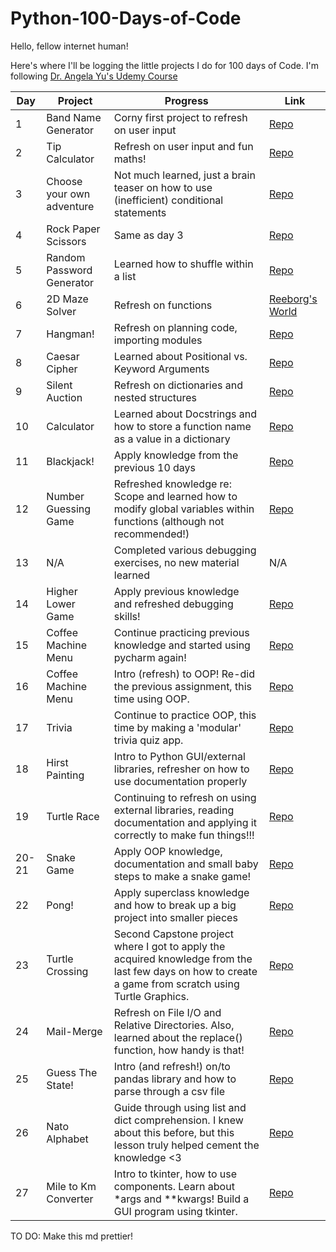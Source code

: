 # Python-100-Days-of-Code

Hello, fellow internet human!

Here's where I'll be logging the little projects I do for 100 days of Code. I'm following [Dr. Angela Yu's Udemy Course](https://www.udemy.com/course/100-days-of-code/)


| Day   | Project                   | Progress                                                                                                                                                        | Link                                                                                                                                                               |
|-------|---------------------------|-----------------------------------------------------------------------------------------------------------------------------------------------------------------|--------------------------------------------------------------------------------------------------------------------------------------------------------------------|
| 1     | Band Name Generator       | Corny first project to refresh on user input                                                                                                                    | [Repo](https://github.com/paulipotter/Python-100-Days-of-Code/tree/main/Band-Name-Generator/main.py)                                                               |
| 2     | Tip Calculator            | Refresh on user input and fun maths!                                                                                                                            | [Repo](https://github.com/paulipotter/Python-100-Days-of-Code/tree/main/Tip-Calculator/main.py)                                                                    |
| 3     | Choose your own adventure | Not much learned, just a brain teaser on how to use (inefficient) conditional statements                                                                        | [Repo](https://github.com/paulipotter/Python-100-Days-of-Code/tree/main/Treasure-Island)                                                                           |
| 4     | Rock Paper Scissors       | Same as day 3                                                                                                                                                   | [Repo](https://github.com/paulipotter/Python-100-Days-of-Code/blob/main/Rock-Paper-Scissors/main.py)                                                               |
| 5     | Random Password Generator | Learned how to shuffle within a list                                                                                                                            | [Repo](https://github.com/paulipotter/Python-100-Days-of-Code/blob/main/Password-Generator/main.py)                                                                |
| 6     | 2D Maze Solver            | Refresh on functions                                                                                                                                            | [Reeborg's World](https://reeborg.ca/reeborg.html?lang=en&mode=python&menu=worlds%2Fmenus%2Freeborg_intro_en.json&name=Maze&url=worlds%2Ftutorial_en%2Fmaze1.json) |
| 7     | Hangman!                  | Refresh on planning code, importing modules                                                                                                                     | [Repo](https://github.com/paulipotter/Python-100-Days-of-Code/tree/main/Hangman/main.py)                                                                           |
| 8     | Caesar Cipher             | Learned about Positional vs. Keyword Arguments                                                                                                                  | [Repo](https://github.com/paulipotter/Python-100-Days-of-Code/tree/main/Caesar-Cipher/main.py)                                                                     |
| 9     | Silent Auction            | Refresh on dictionaries and nested structures                                                                                                                   | [Repo](https://github.com/paulipotter/Python-100-Days-of-Code/tree/main/Silent-Auction/main.py)                                                                    |
| 10    | Calculator                | Learned about Docstrings and how to store a function name as a value in a dictionary                                                                            | [Repo](https://github.com/paulipotter/Python-100-Days-of-Code/tree/main/Calculator/main.py)                                                                        |
| 11    | Blackjack!                | Apply knowledge from the previous 10 days                                                                                                                       | [Repo](https://github.com/paulipotter/Python-100-Days-of-Code/tree/main/Blackjack/main.py)                                                                         |
| 12    | Number Guessing Game      | Refreshed knowledge re: Scope and learned how to modify global variables within functions (although not recommended!)                                           | [Repo](https://github.com/paulipotter/Python-100-Days-of-Code/tree/main/Higher-Lower-Game/main.py)                                                                 |
| 13    | N/A                       | Completed various debugging exercises, no new material learned                                                                                                  | N/A                                                                                                                                                                |
| 14    | Higher Lower Game         | Apply previous knowledge and refreshed debugging skills!                                                                                                        | [Repo](https://github.com/paulipotter/Python-100-Days-of-Code/tree/main/Number-Guessing-Game/main.py)                                                              |
| 15    | Coffee Machine Menu       | Continue practicing previous knowledge and started using pycharm again!                                                                                         | [Repo](https://github.com/paulipotter/Python-100-Days-of-Code/tree/main/Coffee-Machine/main.py)                                                                    |
| 16    | Coffee Machine Menu       | Intro (refresh) to OOP! Re-did the previous assignment, this time using OOP.                                                                                    | [Repo](https://github.com/paulipotter/Python-100-Days-of-Code/tree/main/Coffee-Machine-OOP/main.py)                                                                |
| 17    | Trivia                    | Continue to practice OOP, this time by making a 'modular' trivia quiz app.                                                                                      | [Repo](https://github.com/paulipotter/Python-100-Days-of-Code/tree/main/Trivia/main.py)                                                                            |
| 18    | Hirst Painting            | Intro to Python GUI/external libraries, refresher on how to use documentation properly                                                                          | [Repo](https://github.com/paulipotter/Python-100-Days-of-Code/tree/main/Hirst-Painting/main.py)                                                                    |
| 19    | Turtle Race               | Continuing to refresh on using external libraries, reading documentation and applying it correctly to make fun things!!!                                        | [Repo](https://github.com/paulipotter/Python-100-Days-of-Code/tree/main/Turtle-Race/main.py)                                                                       |
| 20-21 | Snake Game                | Apply OOP knowledge, documentation and small baby steps to make a snake game!                                                                                   | [Repo](https://github.com/paulipotter/Python-100-Days-of-Code/tree/main/Snake-Game/main.py)                                                                        |
| 22    | Pong!                     | Apply superclass knowledge and how to break up a big project into smaller pieces                                                                                | [Repo](https://github.com/paulipotter/Python-100-Days-of-Code/tree/main/Pong/main.py)                                                                              |
| 23    | Turtle Crossing           | Second Capstone project where I got to apply the acquired knowledge from the last few days on how to create a game from scratch using Turtle Graphics.          | [Repo](https://github.com/paulipotter/Python-100-Days-of-Code/tree/main/Turtle-Crossing/main.py)                                                                   |
| 24    | Mail-Merge                | Refresh on File I/O and Relative Directories. Also, learned about the replace() function, how handy is that!                                                    | [Repo](https://github.com/paulipotter/Python-100-Days-of-Code/tree/main/Mail-Merge/main.py)                                                                        |
| 25    | Guess The State!          | Intro (and refresh!) on/to pandas library and how to parse through a csv file                                                                                   | [Repo](https://github.com/paulipotter/Python-100-Days-of-Code/tree/main/Guess-The-State/main.py)                                                                   |
| 26    | Nato Alphabet             | Guide through using list and dict comprehension. I knew about this before, but this lesson truly helped cement the knowledge <3 | [Repo](https://github.com/paulipotter/Python-100-Days-of-Code/tree/main/Nato-Alphabet/main.py)                                                                     |
| 27    | Mile to Km Converter      | Intro to tkinter, how to use components. Learn about *args and **kwargs! Build a GUI program using tkinter.                                                     | [Repo](https://github.com/paulipotter/Python-100-Days-of-Code/tree/main/Distance-Unit-Converter/main.py)                                                           |


TO DO:
Make this md prettier!

